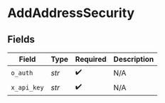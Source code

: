 # AddAddressSecurity


## Fields

| Field              | Type               | Required           | Description        |
| ------------------ | ------------------ | ------------------ | ------------------ |
| `o_auth`           | *str*              | :heavy_check_mark: | N/A                |
| `x_api_key`        | *str*              | :heavy_check_mark: | N/A                |